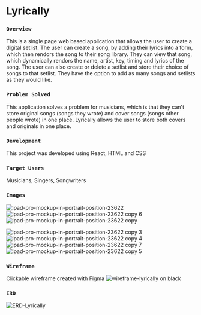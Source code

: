 # Lyrically 

### `Overview`

This is a single page web based application that allows the user to create a digital setlist. The user can create a song, by adding their lyrics into a form, which then rendors the song to their song library. They can view that song, which dynamically rendors the name, artist, key, timing and lyrics of the song. The user can also create or delete a setlist and store their choice of songs to that setlist. They have the option to add as many songs and setlists as they would like. 

### `Problem Solved`

This application solves a problem for musicians, which is that they can't store original songs (songs they wrote) and cover songs (songs other people wrote) in one place. Lyrically allows the user to store both covers and originals in one place. 

### `Development`

This project was developed using React, HTML and CSS

### `Target Users`
Musicians, Singers, Songwriters

### `Images`
![ipad-pro-mockup-in-portrait-position-23622](https://user-images.githubusercontent.com/99150447/183730161-d7b39351-d908-4573-bba2-3612ca005504.png)
![ipad-pro-mockup-in-portrait-position-23622 copy 6](https://user-images.githubusercontent.com/99150447/183733122-14b8afa5-c850-41a8-90e5-14d997c1e11e.png)
![ipad-pro-mockup-in-portrait-position-23622 copy](https://user-images.githubusercontent.com/99150447/183733141-7e36de36-2226-4e58-be3b-1db9d9d7ce41.png)

![ipad-pro-mockup-in-portrait-position-23622 copy 3](https://user-images.githubusercontent.com/99150447/183733227-a8bbc694-8692-4178-b8db-85fdf9b4716f.png)
![ipad-pro-mockup-in-portrait-position-23622 copy 4](https://user-images.githubusercontent.com/99150447/183733243-62a5ec38-9ea8-4385-9bd2-8967c7d31bcd.png)
![ipad-pro-mockup-in-portrait-position-23622 copy 7](https://user-images.githubusercontent.com/99150447/183733267-41c289d9-ab62-44ed-b51d-2065887f378d.png)
![ipad-pro-mockup-in-portrait-position-23622 copy 5](https://user-images.githubusercontent.com/99150447/183733330-c520059b-f182-49c4-a997-301b1a5cdea8.png)


### `Wireframe`
Clickable wireframe created with Figma
![wireframe-lyrically on black](https://user-images.githubusercontent.com/99150447/183122634-d551ca83-8fa6-4da9-99f8-80a881e9bc43.png)

### `ERD`
![ERD-Lyrically](https://user-images.githubusercontent.com/99150447/183122445-ec52df6a-6b9a-4725-8ab6-af61ef3c97b4.png)

